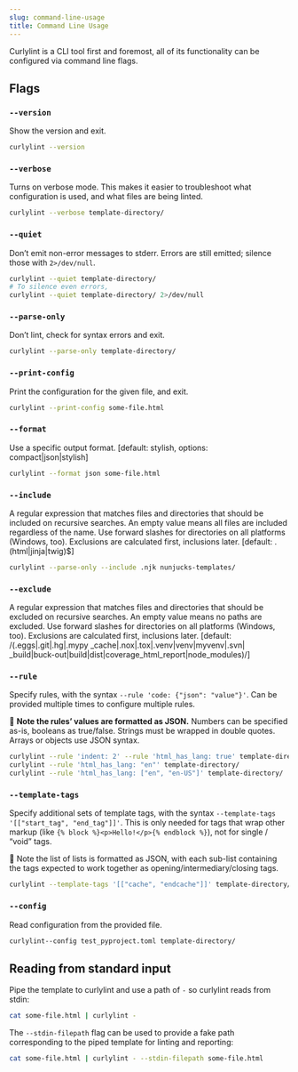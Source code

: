```yaml
---
slug: command-line-usage
title: Command Line Usage
---
```


Curlylint is a CLI tool first and foremost, all of its functionality can be configured via command line flags.

## Flags

### `--version`

Show the version and exit.

```bash
curlylint --version
```

### `--verbose`

Turns on verbose mode. This makes it easier to troubleshoot what configuration is used, and what files are being linted.

```bash
curlylint --verbose template-directory/
```

### `--quiet`

Don’t emit non-error messages to stderr. Errors are still emitted; silence those with `2>/dev/null`.

```bash
curlylint --quiet template-directory/
# To silence even errors,
curlylint --quiet template-directory/ 2>/dev/null
```

### `--parse-only`

Don’t lint, check for syntax errors and exit.

```bash
curlylint --parse-only template-directory/
```

### `--print-config`

Print the configuration for the given file, and exit.

```bash
curlylint --print-config some-file.html
```

### `--format`

Use a specific output format. [default: stylish, options: compact|json|stylish]

```bash
curlylint --format json some-file.html
```

### `--include`

A regular expression that matches files and directories that should be included on recursive searches. An empty value means all files are included regardless of the name. Use forward slashes for directories on all platforms (Windows, too). Exclusions are calculated first, inclusions later. [default: \.(html|jinja|twig)$]

```bash
curlylint --parse-only --include .njk nunjucks-templates/
```

### `--exclude`

A regular expression that matches files and directories that should be excluded on recursive searches. An empty value means no paths are excluded. Use forward slashes for directories on all platforms (Windows, too). Exclusions are calculated first, inclusions later. [default: /(\.eggs|\.git|\.hg|\.mypy _cache|\.nox|\.tox|\.venv|venv|myvenv|\.svn| _build|buck-out|build|dist|coverage_html_report|node_modules)/]

### `--rule`

Specify rules, with the syntax `--rule 'code: {"json": "value"}'`. Can be provided multiple times to configure multiple rules.

🚧 **Note the rules’ values are formatted as JSON.** Numbers can be specified as-is, booleans as true/false. Strings must be wrapped in double quotes. Arrays or objects use JSON syntax.

```bash
curlylint --rule 'indent: 2' --rule 'html_has_lang: true' template-directory/
curlylint --rule 'html_has_lang: "en"' template-directory/
curlylint --rule 'html_has_lang: ["en", "en-US"]' template-directory/
```

### `--template-tags`

Specify additional sets of template tags, with the syntax `--template-tags '[["start_tag", "end_tag"]]'`. This is only needed for tags that wrap other markup (like `{% block %}<p>Hello!</p>{% endblock %}`), not for single / “void” tags.

🚧 Note the list of lists is formatted as JSON, with each sub-list containing the tags expected to work together as opening/intermediary/closing tags.

```bash
curlylint --template-tags '[["cache", "endcache"]]' template-directory/
```

### `--config`

Read configuration from the provided file.

```bash
curlylint--config test_pyproject.toml template-directory/
```

## Reading from standard input

Pipe the template to curlylint and use a path of `-` so curlylint reads from stdin:

```bash
cat some-file.html | curlylint -
```

The `--stdin-filepath` flag can be used to provide a fake path corresponding to the piped template for linting and reporting:

```bash
cat some-file.html | curlylint - --stdin-filepath some-file.html
```
